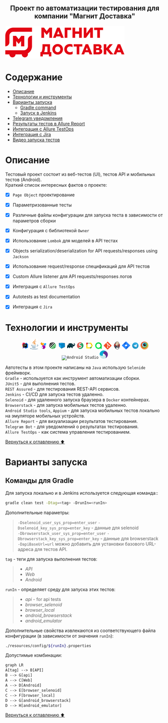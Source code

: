 <h2 align="center"> Проект по автоматизации тестирования для компании "Магнит Доставка" </h2>
<a href="https://rabota.sber.ru"><img src="./images/icons/logo.svg"></a>

# <a name="Содержание">Содержание</a>
+ [Описание](#Описание)
+ [Технологии и инструменты](#Технологии-и-инструменты)
+ [Варианты запуска](#Варианты-запуска)
    + [Gradle command](#GradleCommand)
    + [Запуск в Jenkins](#RunInJenkins)
+ [Telegram уведомления](#TelegramNotifications)
+ [Результаты тестов в Allure Report](#AllureReport)
+ [Интеграция с Allure TestOps](#AllureTestOps)
+ [Интеграция с Jira](#Jira)
+ [Видео запуска тестов](#Video)


# <a name="Описание">Описание</a>
Тестовый проект состоит из веб-тестов (UI), тестов API и мобильных тестов (Android).\
Краткий список интересных фактов о проекте:
- [x] `Page Object` проектирование
- [x] Параметризованные тесты
- [x] Различные файлы конфигурации для запуска теста в зависимости от параметров сборки
- [x] Конфигурация с библиотекой `Owner`
- [x] Использование `Lombok` для моделей в API тестах
- [x] Objects serialization/deserialization for API requests/responses using `Jackson`
- [x] Использование request/response спецификаций для API тестов
- [x] Custom Allure listener для API requests/responses логов
- [x] Интеграция с `Allure TestOps`
- [x] Autotests as test documentation
- [x] Интеграция с `Jira`


# <a name="Технологии и инструменты">Технологии и инструменты</a>
<p  align="center">
  <code><img width="5%" title="IntelliJ IDEA" src="./images/icons/IDEA-logo.svg"></code>
  <code><img width="5%" title="Java" src="./images/icons/java-logo.svg"></code>
  <code><img width="5%" title="Selenide" src="./images/icons/selenide-logo.svg"></code>
  <code><img width="5%" title="REST-Assured" src="./images/icons/rest-assured-logo.svg"></code>
  <code><img width="5%" title="Selenoid" src="./images/icons/selenoid-logo.svg"></code>
  <code><img width="5%" title="Gradle" src="./images/icons/gradle-logo.svg"></code>
  <code><img width="5%" title="JUnit5" src="./images/icons/junit5-logo.svg"></code>
  <code><img width="5%" title="Allure Report" src="./images/icons/allure-Report-logo.svg"></code>
  <code><img width="5%" title="Allure TestOps" src="./images/icons/allure-ee-logo.svg"></code>
  <code><img width="5%" title="Github" src="./images/icons/git-logo.svg"></code>
  <code><img width="5%" title="Jenkins" src="./images/icons/jenkins-logo.svg"></code>
  <code><img width="5%" title="Jira" src="./images/icons/jira-logo.svg"></code>
  <code><img width="5%" title="Telegram" src="./images/icons/Telegram.svg"></code>
  <code><img width="5%" title="Browserstack" src="./images/icons/browserstack.svg"></code>
  <code><img width="5%" title="Android Studio" src="https://upload.wikimedia.org/wikipedia/commons/9/95/Android_Studio_Icon_3.6.svg"></code>
  <code><img width="5%" title="Appium" src="./images/icons/appium.svg"></code>
</p>

Автотесты в этом проекте написаны на `Java` использую `Selenide` фреймворк.\
`Gradle` - используется как инструмент автоматизации сборки.  \
`JUnit5` - для выполнения тестов.\
`REST Assured` - для тестирования REST-API сервисов.\
`Jenkins` - CI/CD для запуска тестов удаленно.\
`Selenoid` - для удаленного запуска браузера в `Docker` контейнерах.\
`Browserstack` - для запуска мобильных тестов удаленно.\
`Android Studio tools`, `Appium` - для запуска мобильных тестов локально на эмуляторе мобильных устройств.\
`Allure Report` - для визуализации результатов тестирования.\
`Telegram Bot` - для уведомлений о результатах тестирования.\
`Allure TestOps` - как система управления тестированием.

[Вернуться к оглавлению ⬆](#Содержание)

# <a name="Варианты запуска">Варианты запуска</a>

## <a name="GradleCommand">Команды для Gradle</a>
Для запуска локально и в Jenkins используется следующая команда::
```bash
gradle clean test -Dtag=<tag> -DrunIn=<runIn>
```
Дополнительные параметры:
> `-Dselenoid_user_sys_prop=enter_user` `-Dselenoid_key_sys_prop=enter_key` - данные для selenoid\
> `-Dbrowserstack_user_sys_prop=enter_user` `-Dbrowserstack_key_sys_prop=enter_key` - данные для browserstack\
> `-DapiBaseUrl=url` можно добавить для установки базового URL-адреса для тестов API.

`tag` - теги для запуска выполнения тестов:
>- *API*
>- *Web*
>- *Android*
 
`runIn` - определяет среду для запуска этих тестов:
>- *api* - for api tests
>- *browser_selenoid*
>- *browser_local*
>- *android_browserstack*
>- *android_emulator*

Дополнительные свойства извлекаются из соответствующего файла конфигурации (в зависимости от значения `runIn`):
```bash
./resources/config/${runIn}.properties
```

Допустимые комбинации:
```mermaid
graph LR
A[tag] --> B[API]
B --> G[api]
A --> C[Web]
A --> D[Android]
C --> E[browser_selenoid]
C --> F[browser_local]
D --> G[android_browserstack]
D --> H[android_emulator]
```

[Вернуться к оглавлению ⬆](#Содержание)
